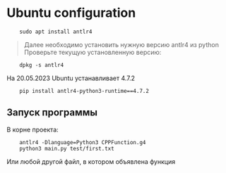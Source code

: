 # Ubuntu configuration
```
    sudo apt install antlr4
```

> Далее необходимо установить нужную версию antlr4 из python
Проверьте текущую установленную версию:
```
    dpkg -s antlr4
```
На 20.05.2023 Ubuntu устанавливает 4.7.2
```
    pip install antlr4-python3-runtime==4.7.2
```

## Запуск программы
В корне проекта:
```
    antlr4 -Dlanguage=Python3 CPPFunction.g4
    python3 main.py test/first.txt
```
Или любой другой файл, в котором объявлена функция